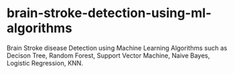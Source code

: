 # brain-stroke-detection-using-ml-algorithms
Brain Stroke disease Detection using Machine Learning Algorithms such as Decison Tree, Random Forest, Support Vector Machine, Naive Bayes, Logistic Regression, KNN.
